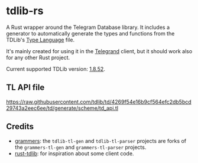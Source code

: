 # tdlib-rs

A Rust wrapper around the Telegram Database library. It includes a generator to automatically generate the types and functions from the TDLib's [Type Language](https://core.telegram.org/mtproto/TL) file.

It's mainly created for using it in the [Telegrand](https://github.com/melix99/telegrand) client, but it should work also for any other Rust project.

Current supported TDLib version: [1.8.52](https://github.com/tdlib/td/tree/4269f54e16b9cf564efc2db5bcd29743a2eec6ee).

## TL API file

https://raw.githubusercontent.com/tdlib/td/4269f54e16b9cf564efc2db5bcd29743a2eec6ee/td/generate/scheme/td_api.tl

## Credits

- [grammers](https://github.com/Lonami/grammers): the `tdlib-tl-gen` and `tdlib-tl-parser` projects are forks of the `grammers-tl-gen` and `grammers-tl-parser` projects.
- [rust-tdlib](https://github.com/aCLr/rust-tdlib): for inspiration about some client code.
